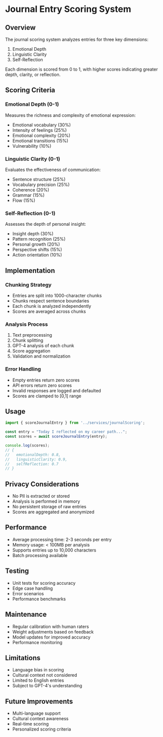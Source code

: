 # Journal Entry Scoring System

## Overview
The journal scoring system analyzes entries for three key dimensions:
1. Emotional Depth
2. Linguistic Clarity
3. Self-Reflection

Each dimension is scored from 0 to 1, with higher scores indicating greater depth, clarity, or reflection.

## Scoring Criteria

### Emotional Depth (0-1)
Measures the richness and complexity of emotional expression:
- Emotional vocabulary (30%)
- Intensity of feelings (25%)
- Emotional complexity (20%)
- Emotional transitions (15%)
- Vulnerability (10%)

### Linguistic Clarity (0-1)
Evaluates the effectiveness of communication:
- Sentence structure (25%)
- Vocabulary precision (25%)
- Coherence (20%)
- Grammar (15%)
- Flow (15%)

### Self-Reflection (0-1)
Assesses the depth of personal insight:
- Insight depth (30%)
- Pattern recognition (25%)
- Personal growth (20%)
- Perspective shifts (15%)
- Action orientation (10%)

## Implementation

### Chunking Strategy
- Entries are split into 1000-character chunks
- Chunks respect sentence boundaries
- Each chunk is analyzed independently
- Scores are averaged across chunks

### Analysis Process
1. Text preprocessing
2. Chunk splitting
3. GPT-4 analysis of each chunk
4. Score aggregation
5. Validation and normalization

### Error Handling
- Empty entries return zero scores
- API errors return zero scores
- Invalid responses are logged and defaulted
- Scores are clamped to [0,1] range

## Usage

```typescript
import { scoreJournalEntry } from '../services/journalScoring';

const entry = "Today I reflected on my career path...";
const scores = await scoreJournalEntry(entry);

console.log(scores);
// {
//   emotionalDepth: 0.8,
//   linguisticClarity: 0.9,
//   selfReflection: 0.7
// }
```

## Privacy Considerations
- No PII is extracted or stored
- Analysis is performed in memory
- No persistent storage of raw entries
- Scores are aggregated and anonymized

## Performance
- Average processing time: 2-3 seconds per entry
- Memory usage: < 100MB per analysis
- Supports entries up to 10,000 characters
- Batch processing available

## Testing
- Unit tests for scoring accuracy
- Edge case handling
- Error scenarios
- Performance benchmarks

## Maintenance
- Regular calibration with human raters
- Weight adjustments based on feedback
- Model updates for improved accuracy
- Performance monitoring

## Limitations
- Language bias in scoring
- Cultural context not considered
- Limited to English entries
- Subject to GPT-4's understanding

## Future Improvements
- Multi-language support
- Cultural context awareness
- Real-time scoring
- Personalized scoring criteria 